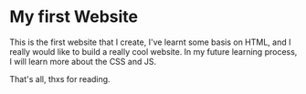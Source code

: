 # My first Website

This is the first website that I create, I've learnt some basis on HTML, and I really would like to build a really cool website. In my future learning process, I will learn more about the CSS and JS.

That's all, thxs for reading.